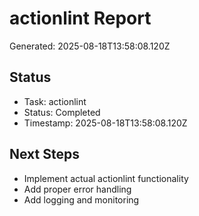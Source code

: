 # actionlint Report

Generated: 2025-08-18T13:58:08.120Z

## Status
- Task: actionlint
- Status: Completed
- Timestamp: 2025-08-18T13:58:08.120Z

## Next Steps
- Implement actual actionlint functionality
- Add proper error handling
- Add logging and monitoring
